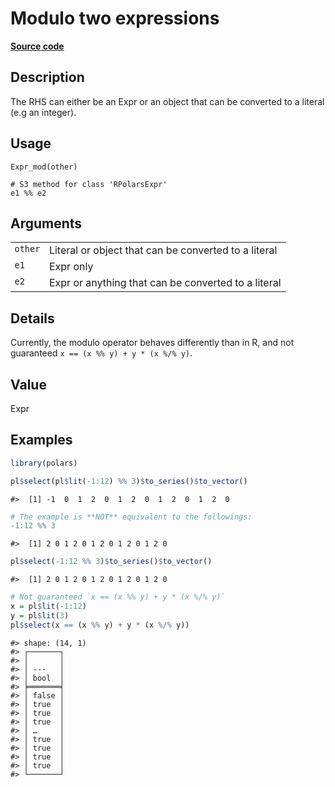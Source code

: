 
# Modulo two expressions

[**Source code**](https://github.com/pola-rs/r-polars/tree/4c60e4ba5981c539b9639261157303d78f545b69/R/expr__expr.R#L231)

## Description

The RHS can either be an Expr or an object that can be converted to a
literal (e.g an integer).

## Usage

<pre><code class='language-R'>Expr_mod(other)

# S3 method for class 'RPolarsExpr'
e1 %% e2
</code></pre>

## Arguments

<table>
<tr>
<td style="white-space: nowrap; font-family: monospace; vertical-align: top">
<code id="Expr_mod_:_other">other</code>
</td>
<td>
Literal or object that can be converted to a literal
</td>
</tr>
<tr>
<td style="white-space: nowrap; font-family: monospace; vertical-align: top">
<code id="Expr_mod_:_e1">e1</code>
</td>
<td>
Expr only
</td>
</tr>
<tr>
<td style="white-space: nowrap; font-family: monospace; vertical-align: top">
<code id="Expr_mod_:_e2">e2</code>
</td>
<td>
Expr or anything that can be converted to a literal
</td>
</tr>
</table>

## Details

Currently, the modulo operator behaves differently than in R, and not
guaranteed <code>x == (x %% y) + y \* (x %/% y)</code>.

## Value

Expr

## Examples

``` r
library(polars)

pl$select(pl$lit(-1:12) %% 3)$to_series()$to_vector()
```

    #>  [1] -1  0  1  2  0  1  2  0  1  2  0  1  2  0

``` r
# The example is **NOT** equivalent to the followings:
-1:12 %% 3
```

    #>  [1] 2 0 1 2 0 1 2 0 1 2 0 1 2 0

``` r
pl$select(-1:12 %% 3)$to_series()$to_vector()
```

    #>  [1] 2 0 1 2 0 1 2 0 1 2 0 1 2 0

``` r
# Not guaranteed `x == (x %% y) + y * (x %/% y)`
x = pl$lit(-1:12)
y = pl$lit(3)
pl$select(x == (x %% y) + y * (x %/% y))
```

    #> shape: (14, 1)
    #> ┌───────┐
    #> │       │
    #> │ ---   │
    #> │ bool  │
    #> ╞═══════╡
    #> │ false │
    #> │ true  │
    #> │ true  │
    #> │ true  │
    #> │ …     │
    #> │ true  │
    #> │ true  │
    #> │ true  │
    #> │ true  │
    #> └───────┘
